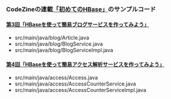 ### CodeZineの連載[「初めてのHBase」](http://codezine.jp/article/corner/473)のサンプルコード

#### [第3回「HBaseを使って簡易ブログサービスを作ってみよう」](http://codezine.jp/article/detail/7128)

* src/main/java/blog/Article.java
* src/main/java/blog/BlogService.java
* src/main/java/blog/BlogServiceImpl.java

#### [第4回「HBaseを使って簡易アクセス解析サービスを作ってみよう」](http://codezine.jp/article/detail/7233)

* src/main/java/access/Access.java
* src/main/java/access/AccessCounterService.java
* src/main/java/access/AccessCounterServiceImpl.java

